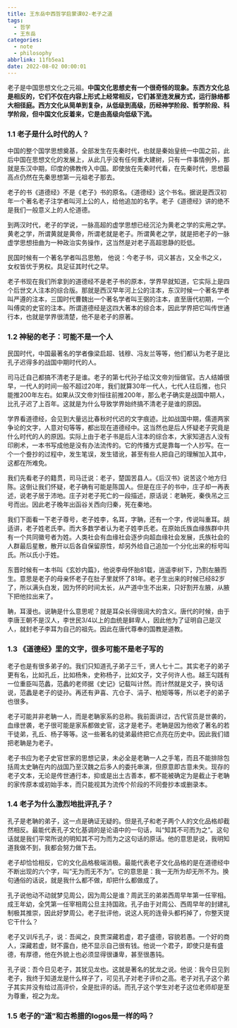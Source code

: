 ```yaml
---
title: 王东岳中西哲学启蒙课02-老子之道
tags:
  - 哲学
  - 王东岳
categories:
  - note
  - philosophy
abbrlink: 11fb5ea1
date: 2022-08-02 00:00:01
---
```


老子是中国思想文化之元祖。**中国文化思想史有一个很奇怪的现象。东西方文化总是相反的，它们不仅在内容上形式上经常相反，它们甚至连发展方式，运行脉络都大相径庭。西方文化从简单到复杂，从低级到高级，历经神学阶段、哲学阶段、科学阶段，但中国文化反着来，它是由高级向低级下流。** 

<!-- more -->

### 1.1 老子是什么时代的人？

中国的整个国学思想奠基，全部发生在先秦时代，也就是秦始皇统一中国之前，此后中国在思想文化的发展上，从此几乎没有任何重大建树，只有一件事情例外，那就是东汉中期，印度的佛教传入中国。即使放在先秦时代看，在先秦时代，思想最高点仍然在先秦思想第一元祖老子那去。

老子的书《道德经》不是《老子》书的原名。《道德经》这个书名。据说是西汉初年一个著名老子注学者叫河上公的人，给他追加的名字。老子《道德经》讲的绝不是我们一般意义上的人伦道德。

到两汉时代，老子的学说，一脉高超的虚学思想已经沉沦为黄老之学的实用之学。黄老之学，所谓黄就是黄帝，所谓老就是老子。所谓黄老之学，就是把老子的一脉虚学思想扭曲为一种政治实务操作，这当然是对老子高超思静的贬低。

民国时候有一个著名学者叫吕思勉，  他说：今老子书，词义甚古，又全书之义，女权皆优于男权。具足征其时代之早。

老子书现在我们所拿到的道德经不是老子书的原本，学界早就知道，它实际上是四个后世文人注本的综合版。那就是西汉早年河上公的注本，东汉时候一个著名学者叫严遵的注本，三国时代曹魏出一个著名学者叫王弼的注本，直至唐代初期，一个叫傅奕的史官的注本。所谓道德经是这四大著本的综合本，因此学界把它叫传世通行本，也就是学界很清楚，他不是老子的原著。

### 1.2 神秘的老子：可能不是一个人

民国时代，中国最著名的学者像梁启超、钱穆、冯友兰等等，他们都认为老子是比孔子迟得多的战国中期时代的人。

司马迁自己都搞不清老子是谁。老子的第七代孙子给汉文帝刘恒做官。古人结婚很早，一代人的时间一般不超过20年，我们就算30年一代人，七代人往后推，也只能推200年左右。如果从汉文帝刘恒往前推200年，那么老子确实是战国中期人，比孔子迟了上百年。这就是为什么导致学界始终搞不清老子是谁的原因。

学界看道德经，会见到大量远比春秋时代迟的文字痕迹。比如战国中期，儒道两家争论的文字，人意对句等等，都出现在道德经中。这当然也是后人怀疑老子究竟是什么时代的人的原因。实际上由于老子书是后人注本的综合本，大家知道古人没有印刷术，一本书写成他是没有办法流传的。它的传播方式是靠每一个人抄写。在一个一个誊抄的过程中，发生笔误，发生错讹，甚至有些人把自己的理解加入其中，这都在所难免。

我们先看老子的籍贯，司马迁说：老子，楚国苦县人。《后汉书》说苦这个地方归陈。这倒让我们怀疑，老子确有可能是陈国人。但是在庄子的书中，庄子却一再表述，说老子居于沛地。庄子对老子死亡的一段描述，原话说：老聃死，秦佚吊之三号而出。因此老子晚年出函谷关西向归秦，死在秦地。

我们下面看一下老子尊号，老子姓李，名耳，字聃，还有一个字，传说叫重耳。胡适讲，老子姓老氏李。而大多数学者认为老子姓李氏老。在原始氏族血缘族群中共有一个共同徽号者为姓。人类社会有血缘社会逐步向超血缘社会发展，氏族社会的人群最后星散，散开以后各自保留原性，却另外给自己追加一个分化出来的标号叫氏。所以氏小于姓。

东晋时候有一本书叫《玄妙内篇》，他说李母怀胎81载，逍遥李树下，乃割左腋而生。意思是老子的母亲怀老子在肚子里就怀了81年。老子生出来的时候已经82岁了，所以满头白发，因为怀的时间太长，从产道中生不出来，只好割开左腋，从腋下把他拉出来了。

聃，耳漫也。说聃是什么意思呢？就是耳朵长得很阔大的含义。唐代的时候，由于李唐王朝不是汉人，李世民3/4以上的血统是鲜卑人，因此他为了证明自己是汉人，就封老子李耳为自己的祖先。因此在唐代尊奉的国教是道教。

### 1.3 《道德经》里的文字，很多可能不是老子写的

老子也是有很多弟子的。我们只知道孔子弟子三千，贤人七十二。其实老子的弟子更有名，比如孔丘，比如杨朱，史称杨子，比如文子，文子何许人也。越王勾践有一位重臣叫范蠡，范蠡的老师据《史记》记载叫计然。而计然就是文子，换句话说，范蠡是老子的徒孙。再还有尹喜、亢仓子、涓子、柏矩等等，所以老子的弟子也很多。

老子可能并非老聃一人，而是老聃家系的总称。我前面讲过，古代官员是世袭的，血缘世袭，老子很可能是家系都做史官，这才是老子。老聃是因为他收了著名的若干徒弟，孔丘、杨子等等。这一些著名的徒弟最终把它点亮在历史中。因此我们错把老聃是为老子。

老子书应为老子史官世家的思想记录，未必全是老聃一人之手笔，而且不能排除包括周太史聃在内的战国乃至汉魏之后多人的委托串演，但原意即古意未失。现存的老子文本，无论是传世通行本，抑或是出土古善本，都不能被确定为是截止于老聃的家传原本或初始手本，而只能视其为流传个阶段的不同誊抄本或删录本。



### 1.4 老子为什么激烈地批评孔子？

孔子是老聃的弟子，这一点是确证无疑的。但是孔子和老子两个人的文化品格却截然相反。最能代表孔子文化基调的是论语中的一句话，叫“知其不可而为之”。这句话就是我们平常所说的明知其不可为而为之这句话的原话。他的意思是说，我明知道我做不到，我都会努力做下去。

老子却恰恰相反，它的文化品格极端消极。最能代表老子文化品格的是在道德经中不断出现的六个字，叫“无为而无不为”。它的意思是：我一无所为却无所不为。换句通俗的话说，就是我什么都不做，却把什么都做成了。

孔子说他动不动就梦见周公，因为周公是谁？周武王的弟弟西周早年第一任宰相。成王年幼，全凭第一任宰相周公旦主持国政。孔子由于对周公、西周早年的封建礼制极其推崇，因此好梦周公。老子批评他，说这人死的连骨头都朽掉了，你整天提它干什么？

老子又训斥孔子，说：吾闻之，良贾深藏若虚，君子盛德，容貌若愚。一个好的商人，深藏若虚，财不露白，绝不显示自己很有钱。他说一个君子，即使只是有盛德，有厚德，他在外貌上也必须显得很谦卑，甚至很愚钝。

孔子说：吾今日见老子，其犹见龙也。这就是著名的犹龙之说。他说：我今日见到老子，我终于知道龙是什么样子了，可见孔子对老子评价之高。老子对孔子这个弟子其实并没有给过高评价，全是批评的话。而孔子这个学生对老子这位老师却是至为尊重，视之为龙。



### 1.5 老子的“道”和古希腊的logos是一样的吗？

